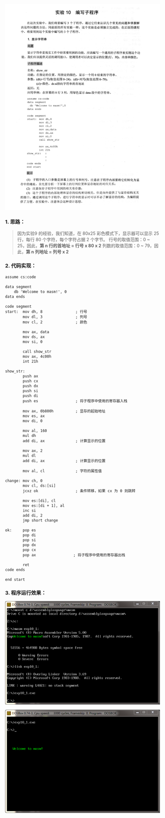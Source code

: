 ![实验10-1 编写子程序-显示字符串](./汇编语言(第3版，王爽著)：实验10-1-编写子程序-显示字符串.assets/17731575-d2873f0b926ee579.png)

### 1. 思路：
> 因为实验9 的经验，我们知道，在 80x25 彩色模式下，显示器可以显示 25 行，每行 80 个字符，每个字符占据 2 个字节。
> 行号的取值范围：0 ~ 25，因此，**第 n 行的首地址 = 行号 x 80 x 2**
> 列数的取值范围：0 ~ 79，因此，**第 n 列地址 = 列号 x 2**

### 2. 代码实现：
```
assume cs:code

data segment
    db 'Welcome to masm!', 0
data ends

code segment
start:  mov dh, 8               ; 行号
        mov dl, 3               ; 列号
        mov cl, 2               ; 颜色

        mov ax, data
        mov ds, ax
        mov si, 0

        call show_str
        mov ax, 4c00h
        int 21h

show_str:
        push ax
        push cx
        push dx
        push si
        push di
        push es                 ; 将子程序中使用的寄存器入栈

        mov ax, 0b800h          ; 显存的起始地址
        mov es, ax
        mov di, 0

        mov al, 160
        mul dh
        add di, ax              ; 计算显示的位置

        mov ax, 2
        mul dl
        add di, ax              ; 计算显示的位置

        mov al, cl              ; 字符的属性值

change: mov ch, 0
        mov cl, ds:[si]
        jcxz ok                 ; 条件转移，如果 cx 为 0 则跳转

        mov es:[di], cl
        mov es:[di + 1], al
        inc si
        add di, 2
        jmp short change

ok:     pop es
        pop di
        pop si
        pop dx
        pop cx
        pop ax                 ; 将子程序中使用的寄存器出栈

        ret
code ends

end start
```

### 3. 程序运行效果：
![程序运行效果 1](./汇编语言(第3版，王爽著)：实验10-1-编写子程序-显示字符串.assets/17731575-42d97f9d57e29553.png)

![程序运行效果 2](./汇编语言(第3版，王爽著)：实验10-1-编写子程序-显示字符串.assets/17731575-ae1aeae594ce64e1.png)
